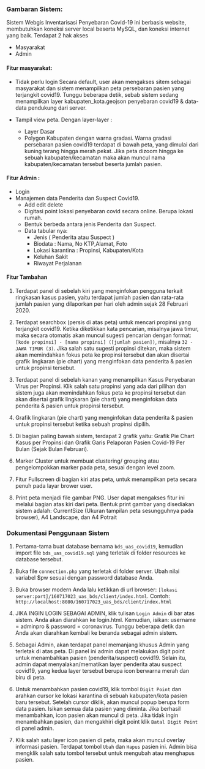 ### Gambaran Sistem:
Sistem Webgis Inventarisasi Penyebaran Covid-19 ini berbasis website, membutuhkan koneksi server local beserta MySQL, dan koneksi internet yang baik.
Terdapat 2 hak akses
- Masyarakat
- Admin

#### Fitur masyarakat:
- Tidak perlu login
Secara default, user akan mengakses sitem sebagai masyarakat dan sistem menampilkan peta persebaran pasien yang terjangkit covid19. 
Tunggu beberapa detik, sebab sistem sedang menampilkan layer kabupaten_kota.geojson penyebaran covid19 & data-data pendukung dari server.

- Tampil view peta. Dengan layer-layer :
  - Layer Dasar
  - Polygon Kabupaten dengan warna gradasi. Warna gradasi persebaran pasien covid19 terdapat di bawah peta, yang dimulai dari kuning terang hingga merah pekat. Jika peta dizoom hingga ke sebuah kabupaten/kecamatan maka akan muncul nama kabupaten/kecamatan tersebut beserta jumlah pasien.

####  Fitur Admin : 
- Login
- Manajemen data Penderita dan Suspect Covid19.
  - Add edit delete
  - Digitasi point lokasi penyebaran covid secara online. Berupa lokasi rumah.
  - Bentuk berbeda antara jenis Penderita dan Suspect.
  - Data tabular nya:
    - Jenis  ( Penderita atau Suspect )
    - Biodata : Nama, No KTP,Alamat, Foto
    - Lokasi karantina : Propinsi, Kabupaten/Kota
    - Keluhan Sakit
    - Riwayat Perjalanan

#### Fitur Tambahan
1. Terdapat panel di sebelah kiri yang menginfokan pengguna terkait ringkasan kasus pasien, 
yaitu terdapat jumlah pasien dan rata-rata jumlah pasien yang dilaporkan per hari oleh admin sejak 28 Februari 2020.

2. Terdapat searchbox (persis di atas peta) untuk mencari propinsi yang terjangkit covid19. 
Ketika diketikkan kata pencarian, misalnya jawa timur, maka secara otomatis akan muncul sugesti pencarian dengan format: 
`[kode propinsi] - [nama propinsi] ([jumlah pasien])`, misalnya `32 - JAWA TIMUR (3)`. 
Jika salah satu sugesti propinsi ditekan, maka sistem akan memindahkan fokus peta ke propinsi tersebut dan 
akan disertai grafik lingkaran (pie chart) yang menginfokan data penderita & pasien untuk propinsi tersebut.

3. Terdapat panel di sebelah kanan yang menampilkan Kasus Penyebaran Virus per Propinsi. 
Klik salah satu propinsi yang ada dari pilihan dan sistem juga akan memindahkan fokus peta ke propinsi tersebut dan 
akan disertai grafik lingkaran (pie chart) yang menginfokan data penderita & pasien untuk propinsi tersebut.

4. Grafik lingkaran (pie chart) yang menginfokan data penderita & pasien untuk propinsi tersebut ketika sebuah propinsi dipilih.

5. Di bagian paling bawah sistem, terdapat 2 grafik yaitu: 
Grafik Pie Chart Kasus per Propinsi dan Grafik Garis Pelaporan Pasien Covid-19 Per Bulan (Sejak Bulan Februari).

6. Marker Cluster untuk membuat clustering/ grouping atau pengelompokkan marker pada peta, sesuai dengan level zoom.

7. Fitur Fullscreen di bagian kiri atas peta, untuk menampilkan peta secara penuh pada layar brower user.

8. Print peta menjadi file gambar PNG. User dapat mengakses fitur ini melalui bagian atas kiri dari peta.
Bentuk print gambar yang disediakan sistem adalah: CurrentSize (Ukuran tampilan peta sesungguhnya pada browser), A4 Landscape, dan A4 Potrait

### Dokumentasi Penggunaan Sistem
1. Pertama-tama buat database bernama `bds_uas_covid19`, 
kemudian import file `bds_uas_covid19.sql` yang terletak di folder resources ke database tersebut.

2. Buka file `connection.php` yang terletak di folder server. 
Ubah nilai variabel $pw sesuai dengan password database Anda.

3. Buka browser modern Anda lalu ketikkan di url browser: `[lokasi server:port]/160717023_uas_bds/client/index.html`.
Contoh: `http://localhost:8080/160717023_uas_bds/client/index.html`

4. JIKA INGIN LOGIN SEBAGAI ADMIN, klik tulisan `Login Admin` di bar atas sistem. Anda akan diarahkan ke login.html. 
Kemudian, isikan: username = adminpro & password = coronavirus. 
Tunggu beberapa detik dan Anda akan diarahkan kembali ke beranda sebagai admin sistem.

5. Sebagai Admin, akan terdapat panel memanjang khusus Admin yang terletak di atas peta. 
Di panel ini admin dapat melakukan digit point untuk menambahkan pasien (penderita/suspect) covid19. 
Selain itu, admin dapat menyalakan/mematikan layer penderita atau suspect covid19, yang kedua layer tersebut berupa icon berwarna merah dan biru di peta.

6. Untuk menambahkan pasien covid19, klik tombol `Digit Point` dan arahkan cursor ke lokasi karantina di sebuah kabupaten/kota pasien baru tersebut. 
Setelah cursor diklik, akan muncul popup berupa form data pasien. 
Isikan semua data pasien yang diminta. Jika berhasil menambahkan, icon pasien akan muncul di peta. 
Jika tidak ingin menambahkan pasien, dan mengakhiri digit point klik `Batal Digit Point` di panel admin. 

7. Klik salah satu layer icon pasien di peta, maka akan muncul overlay informasi pasien. 
Terdapat tombol `Ubah` dan `Hapus` pasien ini. Admin bisa mengklik salah satu tombol tersebut untuk mengubah atau menghapus pasien.
